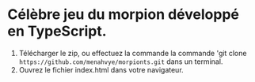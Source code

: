# Célèbre jeu du morpion développé en TypeScript.

1. Télécharger le zip, ou effectuez la commande la commande 'git clone ```https://github.com/menahvye/morpionts.git``` dans un terminal.
2. Ouvrez le fichier index.html dans votre navigateur.
